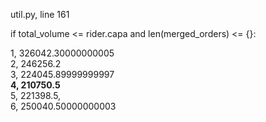 util.py, line 161 

if total_volume <= rider.capa and len(merged_orders) <= {}:

1, 326042.30000000005   
2, 246256.2   
3, 224045.89999999997    
__4, 210750.5__    
5, 221398.5,    
6, 250040.50000000003    
